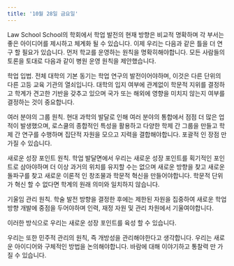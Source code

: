 ```yaml
---
title: '10월 28일 금요일'
---
```

Law School School의 학회에서 학업 발전의 현재 방향은 비교적 명확하며 각 부서는 좋은 아이디어를 제시하고 체계화 될 수 있습니다. 이제 우리는 다음과 같은 틀을 더 연구 할 필요가 있습니다. 먼저 학교를 운영하는 원칙을 명확히해야합니다. 모든 사람들의 토론을 토대로 다음과 같이 병원 운영 원칙을 제안했습니다.

학업 입법. 전체 대학의 기본 동기는 학업 연구의 발전이어야하며, 이것은 다른 단위의 다른 고등 교육 기관의 열쇠입니다. 대학의 입지 여부에 관계없이 학문적 지위를 결정하고 학계가 견고한 기반을 갖추고 있으며 국가 또는 해외에 영향을 미치지 않는지 여부를 결정하는 것이 중요합니다.

여러 분야의 그룹 원칙. 현대 과학의 발달로 인해 여러 분야의 통합에서 점점 더 많은 업적이 발생했으며, 로스쿨의 ​​종합적인 특성을 활용하고 다양한 학제 간 그룹을 만들고 학제 간 연구를 수행하며 집단적 자원을 모으고 지력을 결합해야합니다. 포괄적 인 장점 만 가질 수 있습니다.

새로운 성장 포인트 원칙. 학업 발달면에서 우리는 새로운 성장 포인트를 획기적인 포인트로 삼아야하며 더 이상 과거의 위치를 ​​유지할 수는 없으며 새로운 방향을 찾고 새로운 돌파구를 찾고 새로운 이론적 인 창조물과 학문적 혁신을 만들어야합니다. 학문적 단위가 혁신 할 수 없다면 학계의 원래 의미와 일치하지 않습니다.

기울임 관리 원칙. 학술 발전 방향을 결정한 후에는 제한된 자원을 집중하여 새로운 학업 방향 개발에 중점을 두어야하며 인력, 재정 자원 및 관리 차원에서 기울여야합니다.

이러한 방식으로 우리는 새로운 성장 포인트를 육성 할 수 있습니다.

우리는 또한 민주적 관리의 원칙, 즉 개방성을 관리해야한다고 생각합니다. 우리는 새로운 아이디어와 구체적인 방법을 논의해야합니다. 바람에 대해 이야기하고 통찰력 만 가질 수 있습니다.

